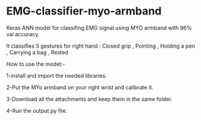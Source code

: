 # EMG-classifier-myo-armband
Keras ANN model for classifing EMG signal using MYO armband with 96% val accuracy. 

It classifies 5 gestures for right hand : Closed grip , Pointing , Holding a pen , Carrying a bag , Rested

How to use the model:-

1-install and import the needed libraries.

2-Put the MYo armband on your right wrist and calibrate it.

3-Download all the attachments and keep them in the same folder.

4-Run the output.py file.
